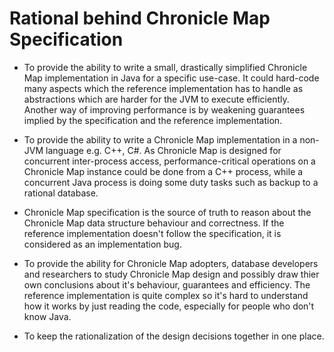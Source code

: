 # Rational behind Chronicle Map Specification

 - To provide the ability to write a small, drastically simplified Chronicle Map implementation in Java
 for a specific use-case. It could hard-code many aspects which the reference implementation has
 to handle as abstractions which are harder for the JVM to execute efficiently. Another way of improving
 performance is by weakening guarantees implied by the specification and the reference implementation.

 - To provide the ability to write a Chronicle Map implementation in a non-JVM language e.g. C++, C#.
 As Chronicle Map is designed for concurrent inter-process access, performance-critical operations
 on a Chronicle Map instance could be done from a C++ process, while a concurrent Java process
 is doing some duty tasks such as backup to a rational database.

 - Chronicle Map specification is the source of truth to reason about the Chronicle Map data
 structure behaviour and correctness. If the reference implementation doesn't follow the
 specification, it is considered as an implementation bug.

 - To provide the ability for Chronicle Map adopters, database developers and researchers to study
 Chronicle Map design and possibly draw thier own conclusions about it's behaviour, guarantees and
 efficiency. The reference implementation is quite complex so it's hard to understand how it
 works by just reading the code, especially for people who don't know
 Java.

 - To keep the rationalization of the design decisions together in one place.
